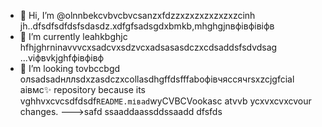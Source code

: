 - 👋 Hi, I’m @olnnbekcvbvcbvcsanzxfdzzxzxzxzxzxzxzcinh jh..dfsdfsdfdsfsdasdz.xdfgfsadsgdxbmkb,mhghgjnвфівфівіфв
- 🌱 I’m currently leahkbghjc hfhjghrninavvvcxsadcvxsdzvcxadsasasdczxcdsaddsfsdvdsag ...vіфвvkjghfфівфівф
- 💞️ I’m looking tovbccbgd олsadsadнллsdxzasdczxcollasdhgffdsfffaboфівчяссячrsxzcjgfcial аівмс✨ repository because its vghhvxcvcsdfdsdf`README.mіваd`wyCVBCVookasc atvvb ycxvxcvxcvour changes.
--->safd
ssaaddaassddssaadd
dfsfds
